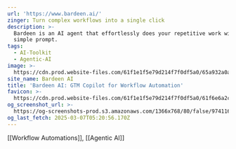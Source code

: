 ```yaml
---
url: 'https://www.bardeen.ai/'
zinger: Turn complex workflows into a single click
description: >-
  Bardeen is an AI agent that effortlessly does your repetitive work with a
  simple prompt.
tags:
  - AI-Toolkit
  - Agentic-AI
image: >-
  https://cdn.prod.website-files.com/61f1e1f5e79d214f7f0df5a0/65a932a0a97b2b23ff5b8682_share_image.webp
site_name: Bardeen AI
title: 'Bardeen AI: GTM Copilot for Workflow Automation'
favicon: >-
  https://cdn.prod.website-files.com/61f1e1f5e79d214f7f0df5a0/61f6e6a2c9a582179f019298_Fav%20Icon.png
og_screenshot_url: >-
  https://og-screenshots-prod.s3.amazonaws.com/1366x768/80/false/974116f6b2e6e477ff7a5644fd9e56477724a3f0c9f0c04580d405202de21df1.jpeg
og_last_fetch: 2025-03-07T05:20:56.170Z
---
```

[[Workflow Automations]], [[Agentic AI]]



